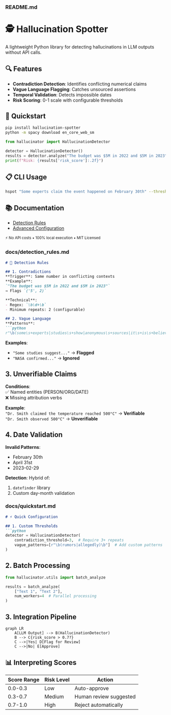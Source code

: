 
### **README.md**

# 🕵️ Hallucination Spotter

A lightweight Python library for detecting hallucinations in LLM outputs without API calls.

## 🔍 Features
- **Contradiction Detection**: Identifies conflicting numerical claims  
- **Vague Language Flagging**: Catches unsourced assertions  
- **Temporal Validation**: Detects impossible dates  
- **Risk Scoring**: 0-1 scale with configurable thresholds  

## 🚀 Quickstart
```bash
pip install hallucination-spotter
python -m spacy download en_core_web_sm
```

```python
from hallucinator import HallucinationDetector

detector = HallucinationDetector()
results = detector.analyze("The budget was $5M in 2022 and $5M in 2023")
print(f"Risk: {results['risk_score']:.2f}")
```

## 📋 CLI Usage
```bash
hspot "Some experts claim the event happened on February 30th" --threshold 0.7
```

## 📚 Documentation
- [Detection Rules](docs/detection_rules.md)  
- [Advanced Configuration](docs/quickstart.md)  

<sub>⚡ No API costs • 100% local execution • MIT Licensed</sub>




### **docs/detection_rules.md**
```markdown
# 🔬 Detection Rules

## 1. Contradictions
**Trigger**: Same number in conflicting contexts  
**Example**:  
`"The budget was $5M in 2022 and $5M in 2023"`  
→ Flags `('5', 2)`  

**Technical**:  
- Regex: `\b\d+\b`  
- Minimum repeats: 2 (configurable)  

## 2. Vague Language
**Patterns**:  
```python
r"\b(some\s+experts|studies\s+show|anonymous\s+sources|it\s+is\s+believed)\b"
```

**Examples**:  
- `"Some studies suggest..."` → **Flagged**  
- `"NASA confirmed..."` → **Ignored**  

## 3. Unverifiable Claims
**Conditions**:  
✅ Named entities (PERSON/ORG/DATE)  
❌ Missing attribution verbs  

**Example**:  
`"Dr. Smith claimed the temperature reached 500°C"` → **Verifiable**  
`"Dr. Smith observed 500°C"` → **Unverifiable**  

## 4. Date Validation
**Invalid Patterns**:  
- February 30th  
- April 31st  
- 2023-02-29  

**Detection**: Hybrid of:  
1. `datefinder` library  
2. Custom day-month validation  

### **docs/quickstart.md**
```markdown
# ⚡ Quick Configuration

## 1. Custom Thresholds
```python
detector = HallucinationDetector(
    contradiction_threshold=3,  # Require 3+ repeats
    vague_patterns=[r"\b(rumors|allegedly)\b"]  # Add custom patterns
)
```

## 2. Batch Processing
```python
from hallucinator.utils import batch_analyze

results = batch_analyze(
    ["Text 1", "Text 2"],
    num_workers=4  # Parallel processing
)
```

## 3. Integration Pipeline
```mermaid
graph LR
    A[LLM Output] --> B(HallucinationDetector)
    B --> C{risk_score > 0.7?}
    C -->|Yes| D[Flag for Review]
    C -->|No| E[Approve]
```

## 📊 Interpreting Scores
| Score Range | Risk Level | Action |  
|------------|------------|--------|  
| 0.0-0.3    | Low        | Auto-approve |  
| 0.3-0.7    | Medium     | Human review suggested |  
| 0.7-1.0    | High       | Reject automatically |  


